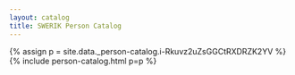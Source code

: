 ```yaml
---
layout: catalog
title: SWERIK Person Catalog
---
```

{% assign p = site.data._person-catalog.i-Rkuvz2uZsGGCtRXDRZK2YV %}
{% include person-catalog.html p=p %}

